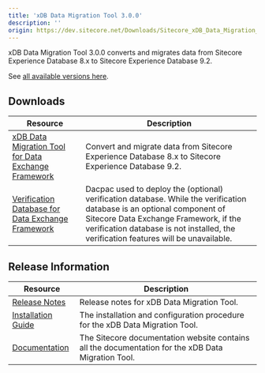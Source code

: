 ```yaml
---
title: 'xDB Data Migration Tool 3.0.0'
description: ''
origin: https://dev.sitecore.net/Downloads/Sitecore_xDB_Data_Migration_Tool/3x/xDB_Data_Migration_Tool_300
---
```


xDB Data Migration Tool 3.0.0 converts and migrates data from Sitecore Experience Database 8.x to Sitecore Experience Database 9.2.

See [all available versions here](/downloads/Sitecore_xDB_Data_Migration_Tool).

## Downloads

| Resource                                                                                                                                                                                                                                                                                | Description                                                                                                                                                                                                                                             |
| --------------------------------------------------------------------------------------------------------------------------------------------------------------------------------------------------------------------------------------------------------------------------------------- | ------------------------------------------------------------------------------------------------------------------------------------------------------------------------------------------------------------------------------------------------------- |
| [xDB Data Migration Tool for Data Exchange Framework](https://scdp.blob.core.windows.net/downloads/Sitecore%20xDB%20Data%20Migration%20Tool/3x/xDB%20Data%20Migration%20Tool%20300/Secure/xDB%20Data%20Migration%20Tool%20for%20Data%20Exchange%20Framework%203.0.0%20rev.%2001393.zip) | Convert and migrate data from Sitecore Experience Database 8.x to Sitecore Experience Database 9.2.                                                                                                                                                     |
| [Verification Database for Data Exchange Framework](https://scdp.blob.core.windows.net/downloads/Sitecore%20xDB%20Data%20Migration%20Tool/3x/xDB%20Data%20Migration%20Tool%20300/Secure/Sitecore.DataExchange.Verification.dacpac)                                                      | Dacpac used to deploy the (optional) verification database. While the verification database is an optional component of Sitecore Data Exchange Framework, if the verification database is not installed, the verification features will be unavailable. |

## Release Information

| Resource                                                                                                                                                                                                        | Description                                                                                        |
| --------------------------------------------------------------------------------------------------------------------------------------------------------------------------------------------------------------- | -------------------------------------------------------------------------------------------------- |
| [Release Notes](/downloads/Sitecore_xDB_Data_Migration_Tool/3x/xDB_Data_Migration_Tool_300/Release_Notes)                                                                                                       | Release notes for xDB Data Migration Tool.                                                         |
| [Installation Guide](https://scdp.blob.core.windows.net/downloads/Sitecore%20xDB%20Data%20Migration%20Tool/3x/xDB%20Data%20Migration%20Tool%20300/Secure/xDB_Data_Migration_Tool_3_0_Installation_Guide-en.pdf) | The installation and configuration procedure for the xDB Data Migration Tool.                      |
| [Documentation](https://doc.sitecore.com/developers/dmt/30/xdb-data-migration-tool/en/xdb-data-migration-tool.html)                                                                                             | The Sitecore documentation website contains all the documentation for the xDB Data Migration Tool. |
